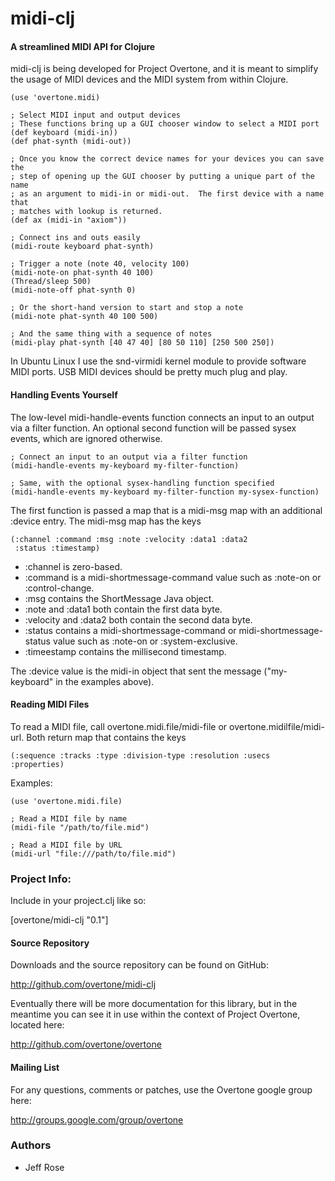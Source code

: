  midi-clj
==============

#### A streamlined MIDI API for Clojure

midi-clj is being developed for Project Overtone, and it is meant to simplify
the usage of MIDI devices and the MIDI system from within Clojure.

    (use 'overtone.midi)

    ; Select MIDI input and output devices
    ; These functions bring up a GUI chooser window to select a MIDI port
    (def keyboard (midi-in))
    (def phat-synth (midi-out))

    ; Once you know the correct device names for your devices you can save the
    ; step of opening up the GUI chooser by putting a unique part of the name
    ; as an argument to midi-in or midi-out.  The first device with a name that
    ; matches with lookup is returned.
    (def ax (midi-in "axiom"))

    ; Connect ins and outs easily
    (midi-route keyboard phat-synth)

    ; Trigger a note (note 40, velocity 100)
    (midi-note-on phat-synth 40 100)
    (Thread/sleep 500)
    (midi-note-off phat-synth 0)

    ; Or the short-hand version to start and stop a note
    (midi-note phat-synth 40 100 500)

    ; And the same thing with a sequence of notes
    (midi-play phat-synth [40 47 40] [80 50 110] [250 500 250])

In Ubuntu Linux I use the snd-virmidi kernel module to provide software MIDI
ports.  USB MIDI devices should be pretty much plug and play.

#### Handling Events Yourself

The low-level midi-handle-events function connects an input to an output via
a filter function. An optional second function will be passed sysex events,
which are ignored otherwise.

    ; Connect an input to an output via a filter function
    (midi-handle-events my-keyboard my-filter-function)

    ; Same, with the optional sysex-handling function specified
    (midi-handle-events my-keyboard my-filter-function my-sysex-function)

The first function is passed a map that is a midi-msg map with an additional
:device entry. The midi-msg map has the keys

    (:channel :command :msg :note :velocity :data1 :data2
     :status :timestamp)

* :channel is zero-based.
* :command is a midi-shortmessage-command value such as :note-on or
  :control-change.
* :msg contains the ShortMessage Java object.
* :note and :data1 both contain the first data byte.
* :velocity and :data2 both contain the second data byte.
* :status contains a midi-shortmessage-command or midi-shortmessage-status
  value such as :note-on or :system-exclusive.
* :timeestamp contains the millisecond timestamp.

The :device value is the midi-in object that sent the message ("my-keyboard"
in the examples above).

#### Reading MIDI Files

To read a MIDI file, call overtone.midi.file/midi-file or
overtone.midilfile/midi-url. Both return map that contains the keys

    (:sequence :tracks :type :division-type :resolution :usecs :properties)

Examples:

    (use 'overtone.midi.file)
    
    ; Read a MIDI file by name
    (midi-file "/path/to/file.mid")
    
    ; Read a MIDI file by URL
    (midi-url "file:///path/to/file.mid")

### Project Info:

Include in your project.clj like so:

  [overtone/midi-clj "0.1"]

#### Source Repository
Downloads and the source repository can be found on GitHub:

  http://github.com/overtone/midi-clj

Eventually there will be more documentation for this library, but in the
meantime you can see it in use within the context of Project Overtone, located
here:

  http://github.com/overtone/overtone

#### Mailing List

For any questions, comments or patches, use the Overtone google group here:

http://groups.google.com/group/overtone

### Authors

* Jeff Rose
